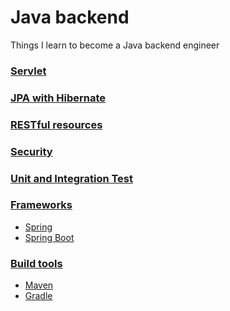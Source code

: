 # Java backend
Things I learn to become a Java backend engineer

### [Servlet](servlet.md)

### [JPA with Hibernate](hibernate.md)

### [RESTful resources](rest.md)

### [Security](security.md)

### [Unit and Integration Test](test.md)

### [Frameworks](https://en.wikipedia.org/wiki/Spring_Framework)
* [Spring](spring.md)
* [Spring Boot](spring_boot.md)

### [Build tools](https://en.wikipedia.org/wiki/Apache_Maven)
* [Maven](maven.md)
* [Gradle](gradle.md)
